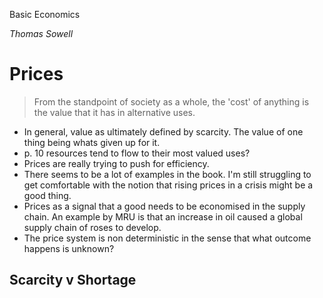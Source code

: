 Basic Economics

_Thomas Sowell_

# Prices

> From the standpoint of society as a whole, the 'cost' of anything is the value that it has in alternative uses. 

* In general, value as ultimately defined by scarcity. The value of one thing being whats given up for it.
* p. 10 resources tend to flow to their most valued uses?
* Prices are really trying to push for efficiency.
* There seems to be a lot of examples in the book. I'm still struggling to get comfortable with the notion that rising
  prices in a crisis might be a good thing.
* Prices as a signal that a good needs to be economised in the supply chain. An example by MRU is that an increase in
  oil caused a global supply chain of roses to develop.
* The price system is non deterministic in the sense that what outcome happens is unknown?

## Scarcity v Shortage

